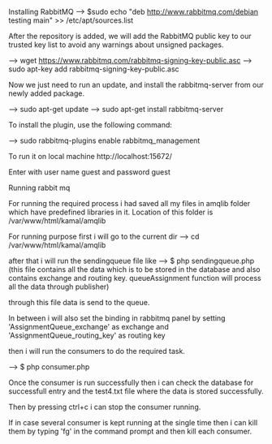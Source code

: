 Installing RabbitMQ
--> $sudo echo "deb http://www.rabbitmq.com/debian testing main" >> /etc/apt/sources.list

After the repository is added, we will add the RabbitMQ public key to our trusted key list to avoid any warnings about unsigned packages.

--> wget https://www.rabbitmq.com/rabbitmq-signing-key-public.asc
--> sudo apt-key add rabbitmq-signing-key-public.asc

Now we just need to run an update, and install the rabbitmq-server from our newly added package.

--> sudo apt-get update
--> sudo apt-get install rabbitmq-server

To install the plugin, use the following command:

--> sudo rabbitmq-plugins enable rabbitmq_management

To run it on local machine
http://localhost:15672/

Enter with user name guest and password guest

Running rabbit mq

For running the required process i had saved all my files in amqlib folder which have predefined libraries in it.
Location of this folder is /var/www/html/kamal/amqlib

For running purpose first i will go to the current dir
--> cd /var/www/html/kamal/amqlib

after that i will run the sendingqueue file like
--> $ php sendingqueue.php
(this file contains all the data which is to be stored in the database and also contains exchange and routing key.
queueAssignment function will process all the data through publisher)

through this file data is send to the queue.

In between i will also set the binding in rabbitmq panel by setting 'AssignmentQueue_exchange' as exchange and 'AssignmentQueue_routing_key' as routing key

then i will run the consumers to do the required task.

--> $ php consumer.php

Once the consumer is run successfully then i  can check the database for successfull entry and the test4.txt file where the data is stored successfully.

Then by pressing ctrl+c i can stop the consumer running.

If in case several consumer is kept running at the single time then i can kill them by typing 'fg' in the command prompt and then kill each consumer.

